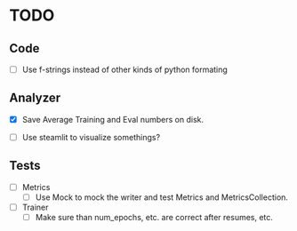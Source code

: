 # TODO

## Code

 - [ ] Use f-strings instead of other kinds of python formating 

## Analyzer

 - [x] Save Average Training and Eval numbers on disk.
 - [ ] Use steamlit to visualize somethings?


## Tests

 - [ ] Metrics
    - [ ] Use Mock to mock the writer and test Metrics and MetricsCollection.
 - [ ] Trainer
    - [ ] Make sure than num_epochs, etc. are correct after resumes, etc.

